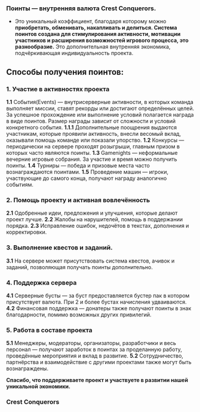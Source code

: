 ### Поинты — внутренняя валюта Crest Conquerors.
- Это уникальный коэффициент, благодаря которому можно **приобретать, обменивать, накапливать и делиться. Система поинтов создана для стимулирования активности, мотивации участников и расширения возможностей игрового процесса, это разнообразие.** Это дополнительная внутренняя экономика, подчёркивающая индивидуальность проекта.


## Способы получения поинтов:
### 1. Участие в активностях проекта
**1.1** События(Events) — внутрисерверные активности, в которых команда выполняет миссии, ставят рекорды или достигают определённых целей. За успешное прохождение или выполнение условий полагается награда в виде поинтов. Размер награды зависит от сложности и условий конкретного события.
**1.1.1** Дополнительные поощрения выдаются участникам, которые проявили активность, внесли весомый вклад, оказывали помощь команде или показали упорство.
**1.2** Конкурсы — периодически на сервере проходят розыгрыши, главным призом в которых часто являются поинты.
**1.3** Gamenights — неформальные вечерние игровые собрания. За участие и время можно получить поинты.
**1.4** Турниры — победа и призовые места часто вознаграждаются поинтами.
**1.5** Проведение машин — игроки, участвующие до самого конца, получают награду аналогично событиям.

### 2. Помощь проекту и активная вовлечённость
**2.1** Одобренные идеи, предложения и улучшения, которые делают проект лучше.
**2.2** Жалобы на нарушителей, помощь в поддержании порядка.
**2.3** Исправление ошибок, недочётов в текстах, дополнения и корректировки.

### 3. Выполнение квестов и заданий.
**3.1** На сервере может присутствовать система квестов, ачивок и заданий, позволяющая получать поинты дополнительно.

### 4. Поддержка сервера
**4.1** Серверные бусты — за буст предоставляется бустер пак в котором присутствует валюта. При 2 и более бустах начисления удваиваются.
**4.2** Финансовая поддержка — донатеры также получают поинты в знак благодарности, помимо возможных других привилегий.

### 5. Работа в составе проекта
**5.1** Менеджеры, модераторы, организаторы, разработчики и весь персонал — получают заработок в поинтах за проделанную работу, проведённые мероприятия и вклад в развитие.
**5.2** Сотрудничество, партнёрства и взаимодействие с другими проектами также могут быть вознаграждены.

**Спасибо, что поддерживаете проект и участвуете в развитии нашей уникальной экономики.**
### Crest Conquerors
